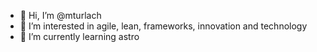- 👋 Hi, I’m @mturlach
- 👀 I’m interested in agile, lean, frameworks, innovation and technology
- 🌱 I’m currently learning astro


<!---
mturlach/mturlach is a ✨ special ✨ repository because its `README.md` (this file) appears on your GitHub profile.
You can click the Preview link to take a look at your changes.
--->

